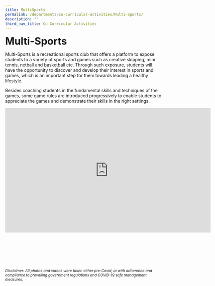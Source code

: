 ```yaml
---
title: MultiSports
permalink: /departments/co-curricular-activities/Multi-Sports/
description: ""
third_nav_title: Co Curricular Activities
---
```


<b><font size="6">Multi-Sports</font></b>

Multi-Sports is a recreational sports club that offers a platform to expose students to a variety of sports and games such as creative skipping, mini tennis, netball and basketball etc. Through such exposure, students will have the opportunity to discover and develop their interest in sports and games, which is an important step for them towards leading a healthy lifestyle.

Besides coaching students in the fundamental skills and techniques of the games, some game rules are introduced progressively to enable students to appreciate the games and demonstrate their skills in the right settings.

<center>
	
<iframe allowfullscreen="true" height="400" width="660" frameborder="0" src="https://docs.google.com/presentation/d/e/2PACX-1vTpCCYz4OxeF5nHO9jdxo6p35le6eQIrgEG7UTWodU4PHA8iX-wwvxz_CqI4urXilWzME8GDWOHo-x1/embed?start=true&amp;loop=true&amp;delayms=5000"></iframe>

</center>

<br><br><br><br><br><br>
<sup>_Disclaimer: All photos and videos were taken either pre-Covid, or with adherence and compliance to prevailing government regulations and COVID-19 safe management measures._</sup>